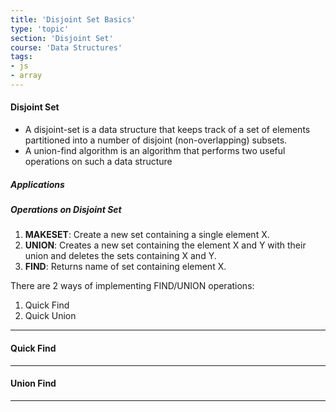 ```yaml
---
title: 'Disjoint Set Basics'
type: 'topic'
section: 'Disjoint Set'
course: 'Data Structures'
tags:
- js
- array
---
```

#### Disjoint Set
- A disjoint-set is a data structure that keeps track of a set of elements partitioned into a number of disjoint (non-overlapping) subsets.
- A union-find algorithm is an algorithm that performs two useful operations on such a data structure

##### Applications


##### Operations on Disjoint Set
1. **MAKESET**: Create a new set containing a single element X.
2. **UNION**: Creates a new set containing the element X and Y with their union and deletes the sets containing X and Y.
3. **FIND**: Returns name of set containing element X.

There are 2 ways of implementing FIND/UNION operations:
1. Quick Find
2. Quick Union

---
#### Quick Find

---
#### Union Find



---